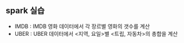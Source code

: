 ## spark 실습
* IMDB : IMDB 영화 데이터에서 각 장르별 영화의 갯수를 계산
* UBER : UBER 데이터에서 <지역, 요일>별 <트립, 자동차>의 총합을 계산
